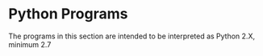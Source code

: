 # Python Programs

The programs in this section are intended to be interpreted as Python 2.X, minimum 2.7